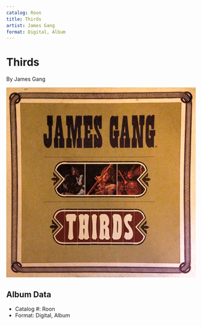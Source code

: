 ```yaml
---
catalog: Roon
title: Thirds
artist: James Gang
format: Digital, Album
---
```


# Thirds

By James Gang

![](../../assets/albumcovers/James_Gang-Thirds.png)

## Album Data

- Catalog #: Roon
- Format: Digital, Album

